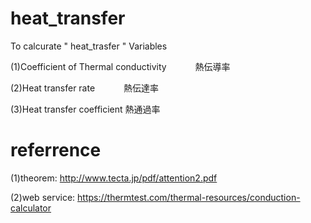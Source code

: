 # heat_transfer
To calcurate " heat_trasfer " 
Variables

(1)Coefficient of Thermal conductivity　　　 熱伝導率

(2)Heat transfer rate　　　   熱伝達率

(3)Heat transfer coefficient 熱通過率　

# referrence
(1)theorem:
http://www.tecta.jp/pdf/attention2.pdf

(2)web service:
https://thermtest.com/thermal-resources/conduction-calculator



